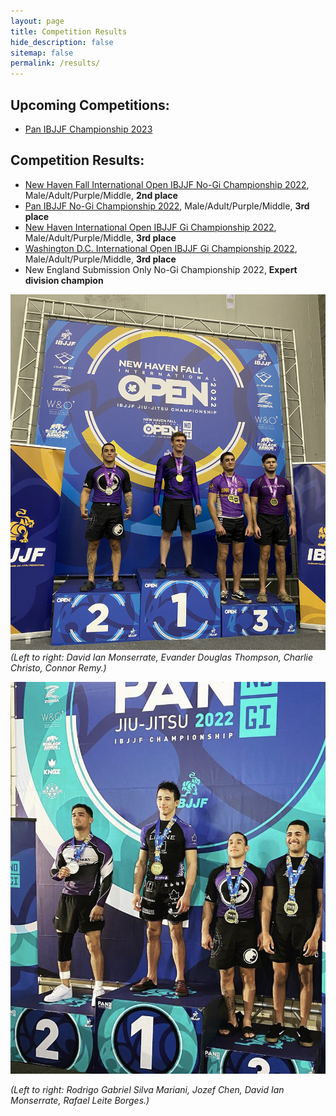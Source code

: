 ```yaml
---
layout: page
title: Competition Results
hide_description: false
sitemap: false
permalink: /results/
---
```


## Upcoming Competitions:
<!--
* [World IBJJF No-Gi Championship 2022](https://ibjjf.com/events/world-ibjjf-jiu-jitsu-no-gi-championship-2022)
-->
* [Pan IBJJF Championship 2023](https://ibjjf.com/events/pan-ibjjf-jiu-jitsu-championship-2023)

## Competition Results:
* [New Haven Fall International Open IBJJF No-Gi Championship 2022](https://www.ibjjfdb.com/ChampionshipResults/2035/PublicResults?lang=en-US), Male/Adult/Purple/Middle, **2nd place**
* [Pan IBJJF No-Gi Championship 2022](https://www.ibjjfdb.com/ChampionshipResults/1926/PublicResults?lang=en-US), Male/Adult/Purple/Middle, **3rd place**
* [New Haven International Open IBJJF Gi Championship 2022](https://www.ibjjfdb.com/ChampionshipResults/1967/PublicResults), Male/Adult/Purple/Middle, **3rd place**
* [Washington D.C. International Open IBJJF Gi Championship 2022](https://www.ibjjfdb.com/ChampionshipResults/1936/PublicResults), Male/Adult/Purple/Middle, **3rd place**
* New England Submission Only No-Gi Championship 2022, **Expert division champion**

![NewHaven](/assets/img/DavidNewHaven.jpg)
*(Left to right: David Ian Monserrate, Evander Douglas Thompson, Charlie Christo, Connor Remy.)*

![Pans](/assets/img/Pans.jpg)
<!-- {:.image-caption} -->
*(Left to right: Rodrigo Gabriel Silva Mariani, Jozef Chen, David Ian Monserrate, Rafael Leite Borges.)*

